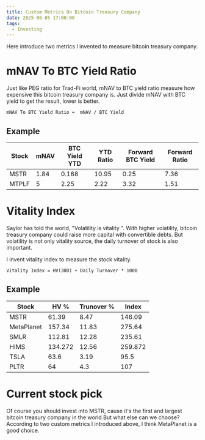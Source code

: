 ```yaml
---
title: Custom Metrics On Bitcoin Treasury Company
date: 2025-06-05 17:00:00
tags:
  - Investing
---
```


Here introduce two metrics I invented to measure bitcoin treasury company.

<!-- more -->

# mNAV To BTC Yield Ratio

Just like PEG ratio for Trad-Fi world, mNAV to BTC yield ratio measure how expensive this bitcoin treasury company is. Just divide mNAV with BTC yield to get the result, lower is better.

```
mNAV To BTC Yield Ratio =  mNAV / BTC Yield
```

## Example

| Stock | mNAV | BTC Yield YTD | YTD Ratio | Forward BTC Yield | Forward Ratio |
| ----- | ---- | ------------- | --------- | ----------------- | ------------- |
| MSTR  | 1.84 | 0.168         | 10.95     | 0.25              | 7.36          |
| MTPLF | 5    | 2.25          | 2.22      | 3.32              | 1.51          |

# Vitality Index

Saylor has told the world, "Volatility is vitality ". With higher volatility, bitcoin treasury company could raise more capital with convertible debts. But volatility is not only vitality source, the daily turnover of stock is also important.

I invent vitality index to measure the stock vitality.

```
Vitality Index = HV(30D) + Daily Turnover * 1000
```

## Example

| Stock      | HV %    | Trunover % | Index   |
| ---------- | ------- | ---------- | ------- |
| MSTR       | 61.39   | 8.47       | 146.09  |
| MetaPlanet | 157.34  | 11.83      | 275.64  |
| SMLR       | 112.81  | 12.28      | 235.61  |
| HIMS       | 134.272 | 12.56      | 259.872 |
| TSLA       | 63.6    | 3.19       | 95.5    |
| PLTR       | 64      | 4.3        | 107     |

# Current stock pick

Of course you should invest into MSTR, cause it's the first and largest bitcoin treasury company in the world.But what else can we choose?According to two custom metrics I introduced above, I think MetaPlanet is a good choice.
